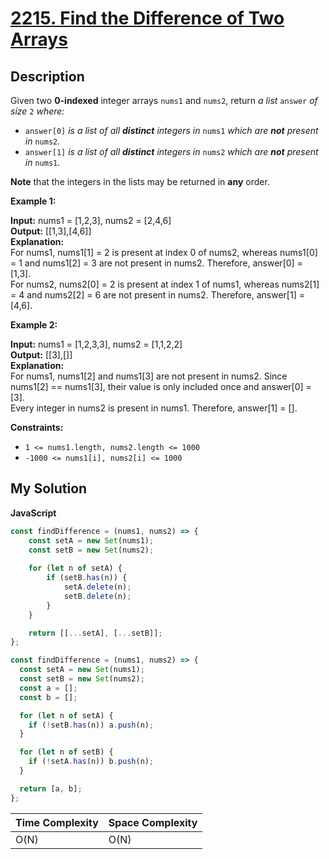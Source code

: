 # [2215. Find the Difference of Two Arrays](https://leetcode.com/problems/find-the-difference-of-two-arrays)

## Description

Given two **0-indexed** integer arrays `nums1` and `nums2`, return _a list_ `answer` _of size_ `2` _where:_

- `answer[0]` _is a list of all **distinct** integers in_ `nums1` _which are **not** present in_ `nums2`_._
- `answer[1]` _is a list of all **distinct** integers in_ `nums2` _which are **not** present in_ `nums1`.

**Note** that the integers in the lists may be returned in **any** order.

**Example 1:**

**Input:** nums1 = \[1,2,3\], nums2 = \[2,4,6\]  
**Output:** \[\[1,3\],\[4,6\]\]  
**Explanation:**  
For nums1, nums1\[1\] = 2 is present at index 0 of nums2, whereas nums1\[0\] = 1 and nums1\[2\] = 3 are not present in nums2. Therefore, answer\[0\] = \[1,3\].  
For nums2, nums2\[0\] = 2 is present at index 1 of nums1, whereas nums2\[1\] = 4 and nums2\[2\] = 6 are not present in nums2. Therefore, answer\[1\] = \[4,6\].

**Example 2:**

**Input:** nums1 = \[1,2,3,3\], nums2 = \[1,1,2,2\]  
**Output:** \[\[3\],\[\]\]  
**Explanation:**  
For nums1, nums1\[2\] and nums1\[3\] are not present in nums2. Since nums1\[2\] == nums1\[3\], their value is only included once and answer\[0\] = \[3\].  
Every integer in nums2 is present in nums1. Therefore, answer\[1\] = \[\].

**Constraints:**

- `1 <= nums1.length, nums2.length <= 1000`
- `-1000 <= nums1[i], nums2[i] <= 1000`

## My Solution

**JavaScript**

```js
const findDifference = (nums1, nums2) => {
    const setA = new Set(nums1);
    const setB = new Set(nums2);
    
    for (let n of setA) {
        if (setB.has(n)) {
            setA.delete(n);
            setB.delete(n);
        }
    }

    return [[...setA], [...setB]];
};
```

```js
const findDifference = (nums1, nums2) => {
  const setA = new Set(nums1);
  const setB = new Set(nums2);
  const a = [];
  const b = [];

  for (let n of setA) {
    if (!setB.has(n)) a.push(n);
  }

  for (let n of setB) {
    if (!setA.has(n)) b.push(n);
  }

  return [a, b];
};
```

| Time Complexity | Space Complexity |
| --------------- | ---------------- |
| O(N)            | O(N)             |
